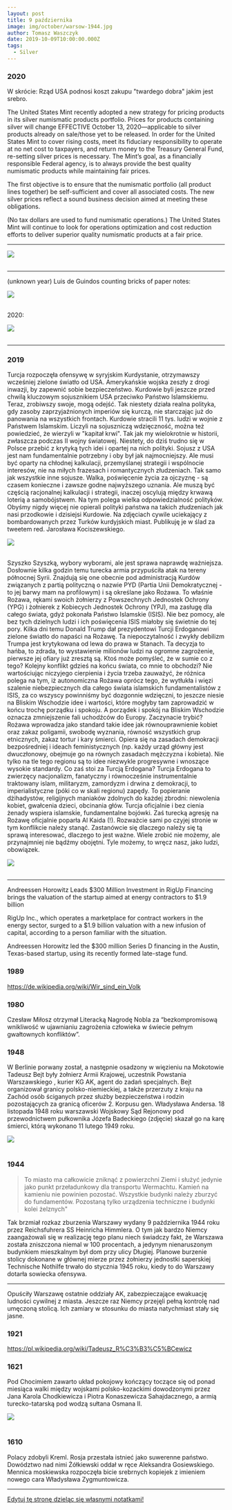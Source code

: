 ```yaml
---
layout: post
title: 9 października
image: img/october/warsow-1944.jpg
author: Tomasz Waszczyk
date: 2019-10-09T10:00:00.000Z
tags:
  - Silver
---
```


### 2020

W skrócie: Rząd USA podnosi koszt zakupu "twardego dobra" jakim jest srebro.

The United States Mint recently adopted a new strategy for pricing products in its silver numismatic products portfolio. Prices for products containing silver will change EFFECTIVE October 13, 2020—applicable to silver products already on sale/those yet to be released. In order for the United States Mint to cover rising costs, meet its fiduciary responsibility to operate at no net cost to taxpayers, and return money to the Treasury General Fund, re-setting silver prices is necessary. The Mint’s goal, as a financially responsible Federal agency, is to always provide the best quality numismatic products while maintaining fair prices.

The first objective is to ensure that the numismatic portfolio (all product lines together) be self-sufficient and cover all associated costs. The new silver prices reflect a sound business decision aimed at meeting these obligations.

(No tax dollars are used to fund numismatic operations.) The United States Mint will continue to look for operations optimization and cost reduction efforts to deliver superior quality numismatic products at a fair price.

---

<img src="./img/october/usd2020.jpg"><br><br>

---

(unknown year) Luis de Guindos counting bricks of paper notes:

<img src="./img/october/luisdegundos.png"><br><br>

2020:

<img src="./img/october/balancesheetecb.jpeg"><br><br>

---

<!-- Lekarz Dawid Ciemięga
5 października o 22:38  · 
Podjąłem niedawno decyzje o częściowej rezygnacji z zawodu, w związku z tym mój tryb pracy się znacząco zmieni od listopada. Będę wciąż zajmować się działalnością edukacyjną, pisaniem itd
Pracuje z pacjentami 7 lat i dziś pierwszy raz wyrzuciłem rodziców z gabinetu, otworzyłem drzwi i kazałem im wyjść. 
Przez 5-6 lat mojej pracy zdarzały się sporadycznie nieporozumienia, ale od roku coraz częściej spotykam się nie tylko z coraz większą bezmyślnością rodziców, ale przede wszystkim skrajną nieodpowiedzialnością. I nie będę tego tolerować i nie będę brać za to odpowiedzialności. 
Dwa lata temu nie pomyślałbym, że rodzic może świadomie ukrywać chorobę dziecka, aby dostać zgodę na treningi, które zagrażają jego życiu, a dziś to dla mnie nie jest już zaskakujące. Czasami myślę, że niektórzy lepiej jakby oddali swoje dzieci, bo chyba chcą je uśmiercić. To co się dzieje jest szokujące. 
I chciałbym tu zaznaczyć, że to nie jest tak, jak dziś rodzicom się wydawało – mamy prawo wyboru, prawo robić co chcemy, a lekarz – którego się i tak nie słuchamy, nie ma nic do gadania i ma nam usługiwać. Otóż ma:
Zgodnie z art. 38 u.z.l i zgodnie z art. 7 Kodeksu Etyki Lekarskiej – Lekarz może odmówić opieki nad pacjentem z istotnych powodów. 
Powtórzę publicznie to, co powiedziałem dziś w gabinecie – jeśli ktoś stwierdzi, że będzie bez żadnego uzasadnienia rozdzielać wszystkie szczepienia i przychodzić sobie co tydzień i z jednej wizyty szczepiennej robi 5, to działa na szkodę dziecka i dodatkowo utrudnia innym dostanie się na wizytę. 
Szczególnie w obecnej sytuacji. I takie postępowanie (rozdzielanie szczepień i mnożenie niepotrzebnie wizyt) nie ma żadnego uzasadnienia medycznego. A każdy rozsądnie myślący rodzic wie, że chodzenie bez potrzeby po przychodni jest potencjalnie szkodliwe dla dziecka. Co z resztą spokojnie wyjaśniłem miesiąc temu, zostałem zignorowany.
Lekarz powinien wyjaśniać rodzicom takie kwestie, ale czasy są teraz takie, że coraz więcej rodziców ma totalnie gdzieś  naszą wiedzę, wykształcenie, szkolenie bo z góry deklarują, że wiedzą lepiej i nie interesuje ich to, co mówię. To nie jest tak, że ktoś przychodzi i pyta, to jest tak, że ktoś przychodzi i go już nic nie interesuje, bo wie lepiej. 
Jeśli ktoś powołuje się na to, co ktoś pisze w internecie, albo bo jak dziś usłyszałem – „mamy w rodzinie kogoś ze służby zdrowia kto ma inne zdanie” – to proszę niech ten ktoś zajmuje się dzieckiem, niech je leczy, szczepi i ratuje. Ja nie będę brać odpowiedzialności za pacjenta, kiedy rodzice mają mnie gdzieś. Bo coraz częściej jest tak, że rodzic postępuje bezmyślnie ale chce żeby lekarz za wszystko odpowiadał, wydał zgodę, receptę itd. Ja nie będę, jeśli rodzic mnie okłamuje, ukrywa ważne kwestie albo nie słucha argumentów – w takich sytuacjach lekarz ma prawo odmówić współpracy. 
Ja dziś zacząłem grzecznie – nie wyrażamy zgodny na takie postępowanie i jeśli Państwo chcecie tak postępować z dzieckiem, proszę zmienić przychodnie. Usłyszałem stek bezwartościowych bzdur typu – pan nam odbiera prawo do opieki medycznej, gdzie pana przysięga Hipokratesa itd. A ponieważ zdarza się to coraz częściej, to jasno podkreślam – lekarz nie jest od spełniania bezmyślnych zachcianek rodziców, bierze za pacjenta odpowiedzialność i jak się rodzic zaleceń nie słucha, to współpraca się kończy. 
A na koniec proszę sobie dobrze zapamiętać – przynajmniej 50% problemów z dostępnością do lekarza, brakiem miejsca, wynika z bezmyślności i egoizmu innych. Naprawdę mnie już nie zdziwi jak ktoś w ramach teleporady zapyta jak się gotuje makaron. 
I ja mówię dość. Kiedyś do tego wrócę, ale teraz nie będę opisywać co się regularnie dzieje, ale to jest po prostu szokujące. Mam dość bycia okłamywanym, ignorowanym, obrażanym, poniżanym. 
Dość. -->

### 2019

Turcja rozpoczęła ofensywę w syryjskim Kurdystanie, otrzymawszy wcześniej zielone światło od USA. Amerykańskie wojska zeszły z drogi inwazji, by zapewnić sobie bezpieczeństwo. Kurdowie byli jeszcze przed chwilą kluczowym sojusznikiem USA przeciwko Państwo Islamskiemu. Teraz, zrobiwszy swoje, mogą odejść.
Tak niestety działa realna polityka, gdy zasoby zaprzyjaźnionych imperiów się kurczą, nie starczając już do panowania na wszystkich frontach. Kurdowie stracili 11 tys. ludzi w wojnie z Państwem Islamskim. Liczyli na sojuszniczą wdzięczność, można też powiedzieć, że wierzyli w "kapitał krwi". Tak jak my wielokrotnie w historii, zwłaszcza podczas II wojny światowej. Niestety, do dziś trudno się w Polsce przebić z krytyką tych idei i opartej na nich polityki.
Sojusz z USA jest nam fundamentalnie potrzebny i oby był jak najmocniejszy. Ale musi być oparty na chłodnej kalkulacji, przemyślanej strategii i wspólnocie interesów, nie na miłych frazesach i romantycznych złudzeniach. Tak samo jak wszystkie inne sojusze.
Walka, poświęcenie życia za ojczyznę - są czasem konieczne i zawsze godne najwyższego uznania. Ale muszą być częścią racjonalnej kalkulacji i strategii, inaczej oscylują między krwawą loterią a samobójstwem. Na tym polega wielka odpowiedzialność polityków.
Obyśmy nigdy więcej nie opierali polityki państwa na takich złudzeniach jak nasi przodkowie i dzisiejsi Kurdowie.
Na zdjęciach cywile uciekający z bombardowanych przez Turków kurdyjskich miast. Publikuję je w ślad za tweetem red. Jarosława Kociszewskiego.

<img src="./img/october/kurdowie.jpg"/><br><br>

Szyszko Szyszką, wybory wyborami, ale jest sprawa naprawdę ważniejsza. Dosłownie kilka godzin temu turecka armia przypuściła atak na tereny północnej Syrii.
Znajdują się one obecnie pod administracją Kurdów związanych z partią polityczną o nazwie PYD (Partia Unii Demokratycznej - to jej barwy mam na profilowym) i są określane jako Rożawa. To właśnie Rożawa, rękami swoich żołnierzy z Powszechnych Jednostek Ochrony (YPG) i żołnierek z Kobiecych Jednostek Ochrony (YPJ), ma zasługę dla całego świata, gdyż pokonała Państwo Islamskie (ISIS). Nie bez pomocy, ale bez tych dzielnych ludzi i ich poświęcenia ISIS miałoby się świetnie do tej pory.
Kilka dni temu Donald Trump dał prezydentowi Turcji Erdoganowi zielone światło do napaści na Rożawę. Ta niepoczytalność i zwykły debilizm Trumpa jest krytykowana od lewa do prawa w Stanach. Ta decyzja to hańba, to zdrada, to wystawienie milionów ludzi na ogromne zagrożenie, pierwsze jej ofiary już zresztą są.
Ktoś może pomyśleć, że w sumie co z tego? Kolejny konflikt gdzieś na końcu świata, co mnie to obchodzi? Nie wartościując niczyjego cierpienia i życia trzeba zauważyć, że różnica polega na tym, iż autonomiczna Rożawa oprócz tego, że wytłukła i więzi szalenie niebezpiecznych dla całego świata islamskich fundamentalistów z ISIS, za co wszyscy powinniśmy być dozgonnie wdzięczni, to jeszcze niesie na Bliskim Wschodzie idee i wartości, które mogłyby tam zaprowadzić w końcu trochę porządku i spokoju. A porządek i spokój na Bliskim Wschodzie oznacza zmniejszenie fali uchodźców do Europy. Zaczynacie trybić?
Rożawa wprowadza jako standard takie idee jak równouprawnienie kobiet oraz zakaz poligamii, swobodę wyznania, równość wszystkich grup etnicznych, zakaz tortur i kary śmierci. Opiera się na zasadach demokracji bezpośredniej i ideach feministycznych (np. każdy urząd główny jest dwuczłonowy, obejmuje go na równych zasadach mężczyzna i kobieta). Nie tylko na tle tego regionu są to idee niezwykle progresywne i wnoszące wysokie standardy.
Co zaś stoi za Turcją Erdogana? Turcja Erdogana to zwierzęcy nacjonalizm, fanatyczny i równocześnie instrumentalnie traktowany islam, militaryzm, zamordyzm i drwina z  demokracji, to imperialistyczne (póki co w skali regionu) zapędy. To popieranie dżihadystów, religijnych maniaków zdolnych do każdej zbrodni: niewolenia kobiet, gwałcenia dzieci, obcinania głów. Turcja oficjalnie i bez cienia żenady wspiera islamskie, fundamentalne bojówki. Zaś turecką agresję na Rożawę oficjalnie poparła Al Kaida (!).
Rozważcie sami po czyjej stronie w tym konflikcie należy stanąć. Zastanówcie się dlaczego należy się tą sprawą interesować, dlaczego to jest ważne. Wiele zrobić nie możemy, ale przynajmniej nie bądźmy obojętni. Tyle możemy, to wręcz nasz, jako ludzi, obowiązek.

<img src="./img/october/usa.jpg"/><br><br>

---

Andreessen Horowitz Leads $300 Million Investment in RigUp Financing brings the valuation of the startup aimed at energy contractors to $1.9 billion

RigUp Inc., which operates a marketplace for contract workers in the energy sector, surged to a $1.9 billion valuation with a new infusion of capital, according to a person familiar with the situation.

Andreessen Horowitz led the $300 million Series D financing in the Austin, Texas-based startup, using its recently formed late-stage fund.

### 1989

https://de.wikipedia.org/wiki/Wir_sind_ein_Volk

### 1980

Czesław Miłosz otrzymał Literacką Nagrodę Nobla  za “bezkompromisową wnikliwość w ujawnianiu zagrożenia człowieka w świecie pełnym gwałtownych konfliktów”.

### 1948

W Berlinie porwany został, a następnie osadzony w więzieniu na Mokotowie Tadeusz Bejt były żołnierz Armii Krajowej, uczestnik Powstania Warszawskiego , kurier KG AK, agent do zadań specjalnych.
Bejt organizował granicy polsko-niemieckiej, a także przerzuty z kraju na Zachód osób ściganych przez służby bezpieczeństwa i rodzin pozostających za granicą oficerów 2. Korpusu gen. Władysława Andersa.
18 listopada 1948 roku warszawski Wojskowy Sąd Rejonowy pod przewodnictwem pułkownika Józefa Badeckiego (zdjęcie) skazał go na karę śmierci, którą wykonano 11 lutego 1949 roku.

<img src="./img/october/bejt.jpg"/><br><br>

### 1944

>To miasto ma całkowicie zniknąć z powierzchni Ziemi i służyć jedynie jako punkt przeładunkowy dla transportu Wermachtu. Kamień na kamieniu nie powinien pozostać. Wszystkie budynki należy zburzyć do fundamentów. Pozostaną tylko urządzenia techniczne i budynki kolei żelznych"

Tak brzmiał rozkaz zburzenia Warszawy wydany 9 października 1944 roku przez Reichsfuhrera SS Heinricha Himmlera.
O tym jak bardzo Niemcy zaangażowali się w realizację tego planu niech świadczy fakt, że Warszawa została zniszczona niemal w 100 procentach, a jedynym nienaruszonym budynkiem mieszkalnym był dom przy ulicy Długiej.
Planowe burzenie stolicy dokonane w głównej mierze przez żołnierzy jednostki saperskiej Technische Nothilfe trwało do stycznia 1945 roku, kiedy to do Warszawy dotarła sowiecka ofensywa.

---

Opuściły Warszawę ostatnie oddziały AK, zabezpieczające ewakuację ludności cywilnej z miasta. Jeszcze raz Niemcy przejęli pełną kontrolę nad umęczoną stolicą. Ich zamiary w stosunku do miasta natychmiast stały się jasne.

### 1921

https://pl.wikipedia.org/wiki/Tadeusz_R%C3%B3%C5%BCewicz

### 1621

Pod Chocimiem zawarto układ pokojowy kończący toczące się od ponad miesiąca walki między wojskami polsko-kozackimi dowodzonymi przez Jana Karola Chodkiewicza i Piotra Konaszewicza Sahajdacznego, a armią turecko-tatarską pod wodzą sułtana Osmana II.

<img src="./img/october/chocim.jpg"/><br><br>

### 1610

Polacy zdobyli Kreml. Rosja przestała istnieć jako suwerenne państwo. Dowództwo nad nimi Żółkiewski oddał w ręce Aleksandra Gosiewskiego. Mennica moskiewska rozpoczęła bicie srebrnych kopiejek z imieniem nowego cara Władysława Zygmuntowicza.

---

<a href="https://github.com/TomaszWaszczyk/historia.waszczyk.com/edit/master/src/content/october-9.md" target="_blank">Edytuj tę stronę dzieląc się własnymi notatkami!</a>

